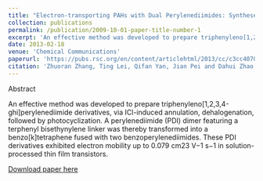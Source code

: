 ```yaml
---
title: "Electron-transporting PAHs with Dual Perylenediimides: Syntheses and Semiconductive Characterizations"
collection: publications
permalink: /publication/2009-10-01-paper-title-number-1
excerpt: 'An effective method was developed to prepare triphenyleno[1,2,3,4-ghi]perylenediimide derivatives, via ICl-induced annulation, dehalogenation, followed by photocyclization. A perylenediimide (PDI) dimer featuring a terphenyl bisethynylene linker was thereby transformed into a benzo[k]tetraphene fused with two benzoperylenediimides. These PDI derivatives exhibited electron mobility up to 0.079 cm23 V−1 s−1 in solution-processed thin film transistors.'
date: 2013-02-18
venue: 'Chemical Communications'
paperurl: 'https://pubs.rsc.org/en/content/articlehtml/2013/cc/c3cc40704g'
citation: 'Zhuoran Zhang, Ting Lei, Qifan Yan, Jian Pei and Dahui Zhao. &quot;Electron-transporting PAHs with Dual Perylenediimides: Syntheses and Semiconductive Characterizations&quot; <i>Chem. Commun.</i> <strong>2013</strong>, <i>49</i>, 2882-2884.'
---
```

Abstract

An effective method was developed to prepare triphenyleno[1,2,3,4-ghi]perylenediimide derivatives, via ICl-induced annulation, dehalogenation, followed by photocyclization. A perylenediimide (PDI) dimer featuring a terphenyl bisethynylene linker was thereby transformed into a benzo[k]tetraphene fused with two benzoperylenediimides. These PDI derivatives exhibited electron mobility up to 0.079 cm23 V−1 s−1 in solution-processed thin film transistors.

[image_paper_1]:
data:https://pubs.rsc.org/en/Image/Get?imageInfo.ImageType=GA&imageInfo.ImageIdentifier.ManuscriptID=C3CC40704G&imageInfo.ImageIdentifier.Year=2013

[Download paper here](http://academicpages.github.io/files/paper1.pdf)


